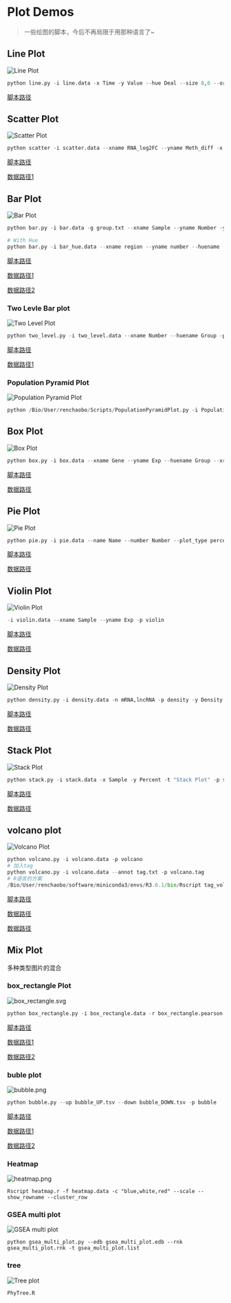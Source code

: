 # Plot Demos
> 一些绘图的脚本，今后不再局限于用那种语言了~

## Line Plot
![Line Plot](line/line.png)

```python
python line.py -i line.data -x Time -y Value --hue Deal --size 8,6 --order 5,4,3,2,1,0 --colors red,green -p line
```

[脚本路径](line/line.py)


## Scatter Plot
![Scatter Plot](scatter/scatter.png)

```python
python scatter -i scatter.data --xname RNA_log2FC --yname Meth_diff -x Log2FC -y 'abs(meth.diff)' -p scatter
```

[脚本路径](scatter/scatter.py)

[数据路径1](scatter/scatter.data)


## Bar Plot
![Bar Plot](bar/result.sample.png)

```python
python bar.py -i bar.data -g group.txt --xname Sample --yname Number -y Number

# With Hue
python bar.py -i bar_hue.data --xname region --yname number --huename 'type' --hueorder hyper,hypo --color red,green
```

[脚本路径](bar/bar.py)

[数据路径1](bar/bar.data)

[数据路径2](bar/group.txt)

### Two Levle Bar plot
![Two Level Plot](bar/two_level.png)

```python
python two_level.py -i two_level.data --xname Number --huename Group -p two_level
```
[脚本路径](bar/two_level.py)

[数据路径1](bar/two_level.data)

### Population Pyramid Plot
![Population Pyramid Plot](bar/PopulationPyramidPlot.png)
```python
python /Bio/User/renchaobo/Scripts/PopulationPyramidPlot.py -i PopulationPyramidPlot.data -ic 0 -lc 1 -rc 2 -p PopulationPyramidPlot 
```


## Box Plot
![Box Plot](box/box.png)

```python
python box.py -i box.data --xname Gene --yname Exp --huename Group --xrotation 90 -p box
```

[脚本路径](box/box.py)

[数据路径](box/box.data)

## Pie Plot
![Pie Plot](pie/pie.png)

```python
python pie.py -i pie.data --name Name --number Number --plot_type percent -t "Pie Plot" -p pie
```

[脚本路径](pie/pie.py)

[数据路径](pie/pie.data)

## Violin Plot
![Violin Plot](violin/violin.png)

```python
-i violin.data --xname Sample --yname Exp -p violin
```

[脚本路径](violin/violin.py)

[数据路径](violin/violin.data)

## Density Plot
![Density Plot](density/density.png)

```python
python density.py -i density.data -n mRNA,lncRNA -p density -y Density -x "Median log10(FPKM)" -t "Density Plot" -c "black,red"
```

[脚本路径](density/density.py)

[数据路径](density/density.data)

## Stack Plot
![Stack Plot](stack/stack.stack.png)

```python
python stack.py -i stack.data -x Sample -y Percent -t "Stack Plot" -p stack
```

[脚本路径](stack/stack.py)

[数据路径](stack/stack.data)

## volcano plot
![Volcano Plot](volcano/volcano.png)

```python
python volcano.py -i volcano.data -p volcano
# 加入tag
python volcano.py -i volcano.data --annot tag.txt -p volcano.tag
# R语言的方案
/Bio/User/renchaobo/software/miniconda3/envs/R3.6.1/bin/Rscript tag_volcano.r -f volcano.data 
```

[脚本路径](volcano/volcano.py)

[数据路径](volcano/volcano.data)

[数据路径](volcano/tag.txt)

## Mix Plot
多种类型图片的混合
### box_rectangle Plot
![box_rectangle.svg](mix/box_rectangle.png)
```python
python box_rectangle.py -i box_rectangle.data -r box_rectangle.pearson --xname Gene --yname Exp --huename Group --xorder TCONS_00009919,TCONS_00009928,TCONS_00009929,TEA028107.1 -p box_rectangle
```

[脚本路径](mix/box_rectangle.py)

[数据路径1](mix/box_rectangle.data)

[数据路径2](mix/box_rectangle.pearson)

### buble plot
![bubble.png](mix/bubble.png)
```python
python bubble.py --up bubble_UP.tsv --down bubble_DOWN.tsv -p bubble
```
[脚本路径](mix/bubble.py)

[数据路径1](mix/bubble_UP.tsv)

[数据路径2](mix/bubble_DOWN.tsv)

### Heatmap
![heatmap.png](heatmap/result.heatmap.png)
```shell
Rscript heatmap.r -f heatmap.data -c "blue,white,red" --scale --show_rowname --cluster_row
```

### GSEA multi plot
![GSEA multi plot](mix/gsea_multi_plot.png)
```shell
python gsea_multi_plot.py --edb gsea_multi_plot.edb --rnk gsea_multi_plot.rnk -t gsea_multi_plot.list
```

### tree
![Tree plot](tree/PhyTree.png)
```shell
PhyTree.R
```
